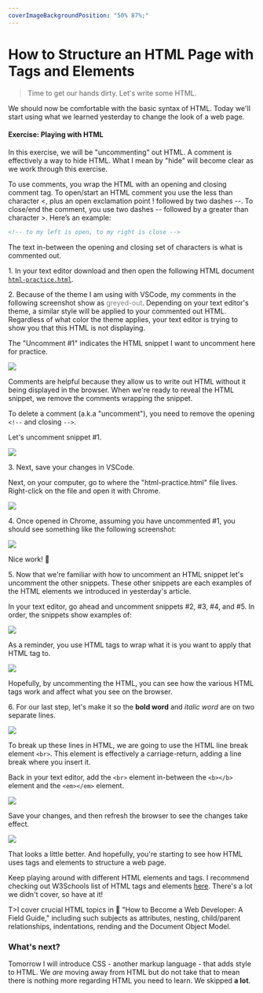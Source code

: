 ```yaml
---
coverImageBackgroundPosition: "50% 87%;"
---
```


# How to Structure an HTML Page with Tags and Elements

> Time to get our hands dirty. Let's write some HTML.

We should now be comfortable with the basic syntax of HTML. Today we'll start using what we learned yesterday to change the look of a web page.

#### Exercise: Playing with HTML

In this exercise, we will be "uncommenting" out HTML. A comment is effectively a way to hide HTML. What I mean by "hide" will become clear as we work through this exercise.

To use comments, you wrap the HTML with an opening and closing comment tag. To open/start an HTML comment you use the less than character <, plus an open exclamation point ! followed by two dashes --. To close/end the comment, you use two dashes -- followed by a greater than character >. Here’s an example:

```HTML
<!-- to my left is open, to my right is close -->
```

The text in-between the opening and closing set of characters is what is commented out.

1\. In your text editor download and then open the following HTML document [`html-practice.html`](https://raw.githubusercontent.com/fullstackio/30-days-of-web-development/master/day-08/src/html-practice.html).

2\. Because of the theme I am using with VSCode, my comments in the following screenshot show as <span style="color: grey">greyed-out</span>. Depending on your text editor's theme, a similar style will be applied to your commented out HTML. Regardless of what color the theme applies, your text editor is trying to show you that this HTML is not displaying.

The "Uncomment #1" indicates the HTML snippet I want to uncomment here for practice.

![](public/assets/6-first-website-html-intro.png)

Comments are helpful because they allow us to write out HTML without it being displayed in the browser. When we're ready to reveal the HTML snippet, we remove the comments wrapping the snippet.

To delete a comment (a.k.a "uncomment"), you need to remove the opening `<!--` and closing `-->`.

Let's uncomment snippet #1.

![](public/assets/uncomment.gif)

3\. Next, save your changes in VSCode.

Next, on your computer, go to where the "html-practice.html" file lives. Right-click on the file and open it with Chrome.

![](public/assets/open-with.png)

4\. Once opened in Chrome, assuming you have uncommented #1, you should see something like the following screenshot:

![](public/assets/uncomment-1.png)

Nice work! 👏

5\. Now that we're familiar with how to uncomment an HTML snippet let's uncomment the other snippets. These other snippets are each examples of the HTML elements we introduced in yesterday's article.

In your text editor, go ahead and uncomment snippets #2, #3, #4, and #5. In order, the snippets show examples of:

![](public/assets/table-extra.png)

As a reminder, you use HTML tags to wrap what it is you want to apply that HTML tag to.

![](public/assets/tag-element-text.gif)

Hopefully, by uncommenting the HTML, you can see how the various HTML tags work and affect what you see on the browser.

6\. For our last step, let's make it so the **bold word** and _italic word_ are on two separate lines.

![](public/assets/break-up.png)

To break up these lines in HTML, we are going to use the HTML line break element `<br>`. This element is effectively a carriage-return, adding a line break where you insert it.

Back in your text editor, add the `<br>` element in-between the `<b></b>` element and the `<em></em>` element.

![](public/assets/break-up.gif)

Save your changes, and then refresh the browser to see the changes take effect.

![](public/assets/broken-up.png)

That looks a little better. And hopefully, you're starting to see how HTML uses tags and elements to structure a web page.

Keep playing around with different HTML elements and tags. I recommend checking out W3Schools list of HTML tags and elements [here](https://www.w3schools.com/tags/). There's a lot we didn't cover, so have at it!

T>I cover crucial HTML topics in 📗 "How to Become a Web Developer: A Field Guide," including such subjects as attributes, nesting, child/parent relationships, indentations, rending and the Document Object Model.

### What's next?

Tomorrow I will introduce CSS - another markup language - that adds style to HTML. We _are_ moving away from HTML but do not take that to mean there is nothing more regarding HTML you need to learn. We skipped **a lot**.
